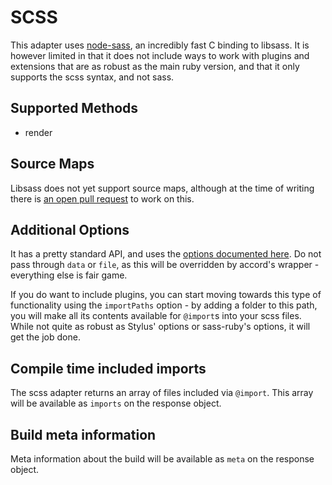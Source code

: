 # SCSS
This adapter uses [node-sass](https://github.com/andrew/node-sass), an incredibly fast C binding to libsass. It is however limited in that it does not include ways to work with plugins and extensions that are as robust as the main ruby version, and that it only supports the scss syntax, and not sass.

## Supported Methods
 - render

## Source Maps

Libsass does not yet support source maps, although at the time of writing there is [an open pull request](https://github.com/sass/libsass/pull/591) to work on this.

## Additional Options
It has a pretty standard API, and uses the [options documented here](https://github.com/andrew/node-sass#options). Do not pass through `data` or `file`, as this will be overridden by accord's wrapper - everything else is fair game.

If you do want to include plugins, you can start moving towards this type of functionality using the `importPaths` option - by adding a folder to this path, you will make all its contents available for `@import`s into your scss files. While not quite as robust as Stylus' options or sass-ruby's options, it will get the job done.

## Compile time included imports

The scss adapter returns an array of files included via `@import`. This array will be available as `imports` on the response object.

## Build meta information

Meta information about the build will be available as `meta` on the response object.

